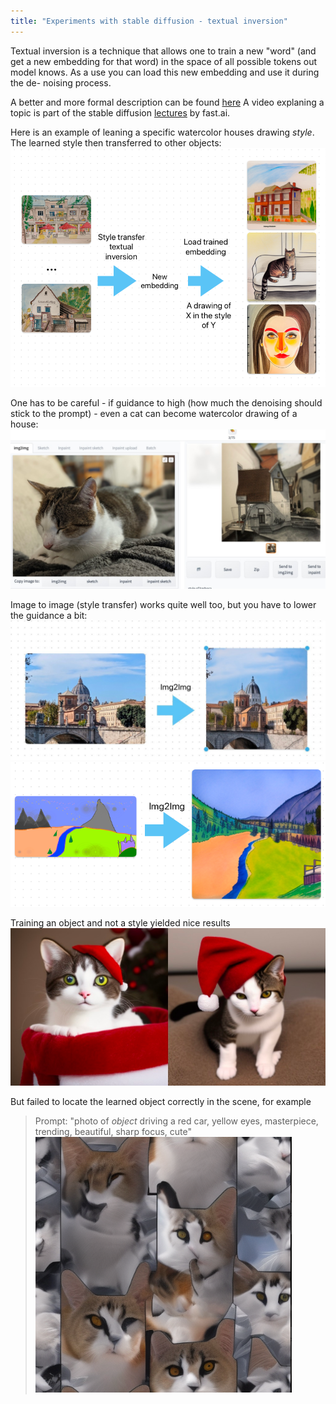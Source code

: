 ```yaml
---
title: "Experiments with stable diffusion - textual inversion"
---
```


Textual inversion is a technique that allows one to train a new "word" (and get a new embedding for that word)
in the space of all possible tokens out model knows.
As a use you can load this new embedding and use it during the de- noising process. 

A better and more formal description can be found [here](https://huggingface.co/docs/diffusers/training/text_inversion)
A video explaning a topic is part of the stable diffusion [lectures](https://www.youtube.com/watch?v=0_BBRNYInx8) by fast.ai. 

Here is an example of leaning a specific watercolor houses drawing *style*. The learned style then transferred to other objects: 
![Textual inversion](resources/textual_inv.png)

One has to be careful - if guidance to high (how much the denoising should stick to the prompt) - even a cat can become 
watercolor drawing of a house:
![img.png](resources/cat_house.png)

Image to image (style transfer) works quite well too, but you have to lower the guidance a bit:
![img.png](resources/img2img.png)
![img.png](resources/img2img_2.png)

Training an object and not a style yielded nice results 
![img.png](resources/chuk.png)

But failed to locate the learned object correctly in the scene, for example

> Prompt: "photo of *object* driving a red car, yellow eyes, masterpiece, trending, beautiful, sharp focus, cute"
![img.png](resources/fail.png)
